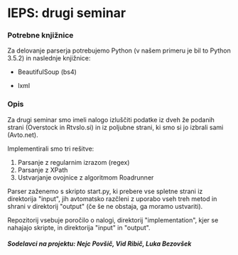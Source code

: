 # IEPS: drugi seminar

### Potrebne knjižnice

Za delovanje parserja potrebujemo Python (v našem primeru je bil to Python 3.5.2) in naslednje knjižnice:

* BeautifulSoup (bs4)

* lxml


### Opis

Za drugi seminar smo imeli nalogo izluščiti podatke iz dveh že podanih strani (Overstock in Rtvslo.si) in iz 
poljubne strani, ki smo si jo izbrali sami (Avto.net).

Implementirali smo tri rešitve:

1. Parsanje z regularnim izrazom (regex)
2. Parsanje z XPath
3. Ustvarjanje ovojnice z algoritmom Roadrunner

Parser zaženemo s skripto start.py, ki prebere vse spletne strani iz direktorija "input", jih avtomatsko razčleni z uporabo 
vseh treh metod in shrani v direktorij "output" (če še ne obstaja, ga moramo ustvariti).

Repozitorij vsebuje poročilo o nalogi, direktorij "implementation", kjer se nahajajo skripte, in direktorija "input" in "output".

##### Sodelavci na projektu: Nejc Povšič, Vid Ribič, Luka Bezovšek
